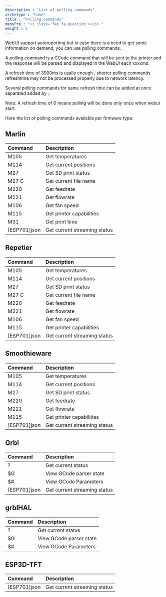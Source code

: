 ```yaml
---
description : "List of polling commands"
archetype : "home"
title : "Polling commands"
menuPre : "<i class='fas fa-question'></i> "
weight : 5
---
```


WebUI support autoreporting but in case there is a need to get some information on demand, you can use polling commands. 

A polling command is a GCode command that will be sent to the printer and the response will be parsed and displayed in the WebUI each xxxxms.   

A refresh time of 3000ms is usally enough , shorter polling commands refreshtime may not be processed properly due to network latency.

Several polling commands for same refresh time can be added  at once separated added by `;` 

Note: A refresh time of 0 means polling will be done only once when webui start.

Here the list of polling commands available per firmware type:

## Marlin 

| Command | Description|
|:---|:---|
| M105 | Get temperatures |
| M114 | Get current positions |
| M27 | Get SD print status |
| M27 C | Get current file name |
| M220 | Get feedrate |
| M221 | Get flowrate |
| M106 | Get fan speed |
| M115 | Get printer capabilities |
| M31 | Get print time |
| [ESP701]json | Get current streaming status |



## Repetier

| Command | Description|
|:---|:---|
| M105 | Get temperatures |
| M114 | Get current positions |
| M27 | Get SD print status |
| M27 C | Get current file name |
| M220 | Get feedrate |
| M221 | Get flowrate |
| M106 | Get fan speed |
| M115 | Get printer capabilities |
| [ESP701]json | Get current streaming status |

## Smoothieware

| Command | Description|
|:---|:---|
| M105 | Get temperatures |
| M114 | Get current positions |
| M27 | Get SD print status |
| M220 | Get feedrate |
| M221 | Get flowrate |
| M115 | Get printer capabilities |
| [ESP701]json | Get current streaming status |

## Grbl

| Command | Description|
|:---|:---|
| ? | Get current status |
| $G | View GCode parser state |
| $# | View GCode Parameters |
| [ESP701]json | Get current streaming status |


## grblHAL

| Command | Description|
|:---|:---|
| ? | Get current status |
| $G | View GCode parser state |
| $# | View GCode Parameters |

## ESP3D-TFT

| Command | Description|
|:---|:---|
| [ESP701]json | Get current streaming status |

